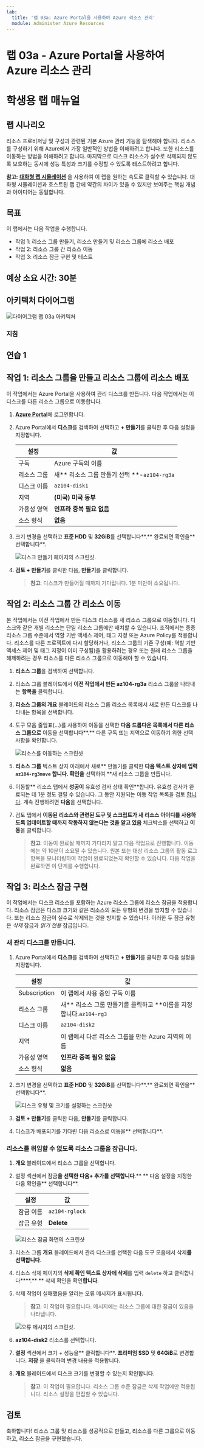 ```yaml
---
lab:
  title: '랩 03a: Azure Portal을 사용하여 Azure 리소스 관리'
  module: Administer Azure Resources
---
```


# 랩 03a - Azure Portal을 사용하여 Azure 리소스 관리
# 학생용 랩 매뉴얼

## 랩 시나리오

리소스 프로비저닝 및 구성과 관련된 기본 Azure 관리 기능을 탐색해야 합니다.  리소스를 구성하기 위해 Azure에서 가장 일반적인 방법을 이해하려고 합니다. 또한 리소스를 이동하는 방법을 이해하려고 합니다. 마지막으로 디스크 리소스가 실수로 삭제되지 않도록 보호하는 동시에 성능 특성과 크기를 수정할 수 있도록 테스트하려고 합니다.

**참고:** **[대화형 랩 시뮬레이션](https://mslabs.cloudguides.com/guides/AZ-104%20Exam%20Guide%20-%20Microsoft%20Azure%20Administrator%20Exercise%204)** 을 사용하여 이 랩을 원하는 속도로 클릭할 수 있습니다. 대화형 시뮬레이션과 호스트된 랩 간에 약간의 차이가 있을 수 있지만 보여주는 핵심 개념과 아이디어는 동일합니다. 

## 목표

이 랩에서는 다음 작업을 수행합니다.

+ 작업 1: 리소스 그룹 만들기, 리소스 만들기 및 리소스 그룹에 리소스 배포
+ 작업 2: 리소스 그룹 간 리소스 이동
+ 작업 3: 리소스 잠금 구현 및 테스트

## 예상 소요 시간: 30분

## 아키텍처 다이어그램

![다이어그램 랩 03a 아키텍처](../media/az104-lab03a-architecture-diagram.png)

### 지침

## 연습 1

## 작업 1: 리소스 그룹을 만들고 리소스 그룹에 리소스 배포

이 작업에서는 Azure Portal을 사용하여 관리 디스크를 만듭니다. 다음 작업에서는 이 디스크를 다른 리소스 그룹으로 이동합니다. 

1. [**Azure Portal**](http://portal.azure.com)에 로그인합니다.

1. Azure Portal에서 **디스크**를 검색하여 선택하고 **+ 만들기**를 클릭한 후 다음 설정을 지정합니다.

    |설정|값|
    |---|---|
    |구독| Azure 구독의 이름  |
    |리소스 그룹| 새** 리소스 그룹 만들기 선택 **-`az104-rg3a`|
    |디스크 이름| `az104-disk1` |
    |지역| **(미국) 미국 동부** |
    |가용성 영역| **인프라 중복 필요 없음** |
    |소스 형식| **없음** |

1. 크기 변경을 선택하고 **표준 HDD** 및 **32GiB**를 선택합니다**.** 완료되면 확인을** 선택합니다**. 

    ![디스크 만들기 페이지의 스크린샷.](../media/az104-lab03a-createdisk1.png)

1. **검토 + 만들기**를 클릭한 다음, **만들기**를 클릭합니다.

    >**참고**: 디스크가 만들어질 때까지 기다립니다. 1분 미만이 소요됩니다.

## 작업 2: 리소스 그룹 간 리소스 이동 

본 작업에서는 이전 작업에서 만든 디스크 리소스를 새 리소스 그룹으로 이동합니다. 디스크와 같은 개별 리소스는 단일 리소스 그룹에만 배치할 수 있습니다. 조직에서는 종종 리소스 그룹 수준에서 역할 기반 액세스 제어, 태그 지정 또는 Azure Policy를 적용합니다. 리소스를 다른 프로젝트에 다시 할당하거나, 리소스 그룹의 기존 구성(예: 역할 기반 액세스 제어 및 태그 지정이 이미 구성됨)을 활용하려는 경우 또는 원래 리소스 그룹을 해제하려는 경우 리소스를 다른 리소스 그룹으로 이동해야 할 수 있습니다.

1. **리소스 그룹**을 검색하여 선택합니다. 

1. 리소스 그룹 블레이드에서 **이전 작업에서 만든 az104-rg3a** 리소스 그룹을 나타내는 **항목을** 클릭합니다.

1. **리소스 그룹의 개요** 블레이드의 리소스 그룹 리소스 목록에서 새로 만든 디스크를 나타내는 항목을 선택합니다.

1. 도구 모음 줄임표(...)를 사용하여 이동을 선택한 **다음 드롭다운 목록에서 다른 리소스 그룹으로** 이동을 선택합니다**.** 다른 구독 또는 지역으로 이동하기 위한 선택 사항을 확인합니다. 

    ![리소스를 이동하는 스크린샷](../media/az104-lab03a-moverg.png)

1. **리소스 그룹** 텍스트 상자 아래에서 새로** 만들기를 클릭한 **다음 텍스트 상자에 입력 `az104-rg3move` 합니다. 확인을** 선택하여 **새 리소스 그룹을 만듭니다.

1. 이동할** 리소스 탭에서 **성공이** 유효성 검사 상태 확인**합니다. 유효성 검사가 완료되는 데 1분 정도 걸릴 수 있습니다. 그 동안 지원되는 이동 작업 목록을 검토 [합니다](https://learn.microsoft.com/azure/azure-resource-manager/management/move-support-resources). 계속 진행하려면 **다음**을 선택합니다. 

1. 검토 탭에서 **이동된 리소스와 관련된 도구 및 스크립트가 새 리소스 아이디를 사용하도록 업데이트할 때까지 작동하지 않는다는 것을 알고 있음** 체크박스를 선택하고 **이동**을 클릭합니다.

    >**참고**: 이동이 완료될 때까지 기다리지 말고 다음 작업으로 진행합니다. 이동에는 약 10분이 소요될 수 있습니다. 원본 또는 대상 리소스 그룹의 활동 로그 항목을 모니터링하여 작업이 완료되었는지 확인할 수 있습니다. 다음 작업을 완료하면 이 단계를 수행합니다.

## 작업 3: 리소스 잠금 구현

이 작업에서는 디스크 리소스를 포함하는 Azure 리소스 그룹에 리소스 잠금을 적용합니다. 리소스 잠금은 디스크 크기와 같은 리소스의 모든 유형의 변경을 방지할 수 있습니다. 또는 리소스 잠금이 실수로 삭제되는 것을 방지할 수 있습니다. 이러한 두 잠금 유형은 *삭제* 잠금과 *읽기 전용* 잠금입니다.

### 새 관리 디스크를 만듭니다. 

1. Azure Portal에서 **디스크**를 검색하여 선택하고 **+ 만들기**를 클릭한 후 다음 설정을 지정합니다.

    |설정|값|
    |---|---|
    |Subscription| 이 랩에서 사용 중인 구독 이름 |
    |리소스 그룹| 새** 리소스 그룹 만들기를 클릭하고 **이름을 지정합니다.`az104-rg3` |
    |디스크 이름| `az104-disk2` |
    |지역| 이 랩에서 다른 리소스 그룹을 만든 Azure 지역의 이름 |
    |가용성 영역| **인프라 중복 필요 없음** |
    |소스 형식| **없음** |

1. 크기 변경을 선택하고 **표준 HDD** 및 **32GiB**를 선택합니다**.** 완료되면 확인을** 선택합니다**. 

    ![디스크 유형 및 크기를 설정하는 스크린샷](,./media/az104-lab03a-createdisk1.png)

1. **검토 + 만들기**를 클릭한 다음, **만들기**를 클릭합니다.

1. 디스크가 배포되기를 기다린 다음 리소스로 이동을** 선택합니다**.

### 리소스를 위임할 수 없도록 리소스 그룹을 잠급니다. 

1. **개요** 블레이드에서 리소스 그룹을 선택합니다.

1. 설정 섹션에서 잠금**을 선택한 **다음+ 추가**를 선택합니다**.** **  다음 설정을 지정한 다음 확인을** 선택합니다**. 

    |설정|값|
    |---|---|
    |잠금 이름| `az104-rglock` |
    |잠금 유형| **Delete** |

    ![리소스 잠금 화면의 스크린샷](../media/az104-lab03a-deletelock.png)

1. 리소스 그룹 **개요** 블레이드에서 관리 디스크를 선택한 다음 도구 모음에서 삭제**를 선택합니다**. 

1. 리소스 삭제 페이지의 **삭제 확인 텍스트 상자에 삭제**를 입력 `delete` 하고 클릭합니다****.** **  삭제 확인을 확인**합니다**. 

1. 삭제 작업이 실패했음을 알리는 오류 메시지가 표시됩니다.

    >**참고**: 이 작업이 필요합니다. 메시지에는 리소스 그룹에 대한 잠금이 있음을 나타냅니다. 

    ![오류 메시지의 스크린샷.](../media/az104-lab03a-deleteerror.png)

1. **az104-disk2** 리소스를 선택합니다. 

1. **설정** 섹션에서 크기 + 성능을** 클릭합니다**. **프리미엄 SSD** 및 **64GiB**로 변경합니다. **저장** 을 클릭하여 변경 내용을 적용합니다.

1. **개요** 블레이드에서 디스크 크기를 변경할 수 있는지 확인합니다. 

    >**참고**: 이 작업이 필요합니다. 리소스 그룹 수준 잠금은 삭제 작업에만 적용됩니다. 리소스 설정을 편집할 수 있습니다. 

## 검토

축하합니다! 리소스 그룹 및 리소스를 성공적으로 만들고, 리소스를 다른 그룹으로 이동하고, 리소스 잠금을 구현했습니다.
